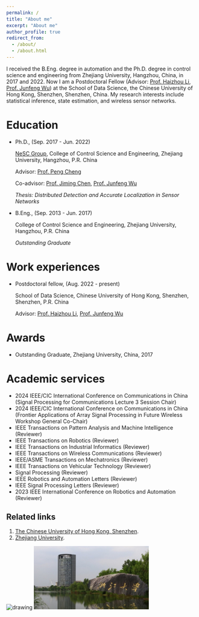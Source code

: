 ```yaml
---
permalink: /
title: "About me"
excerpt: "About me"
author_profile: true
redirect_from: 
  - /about/
  - /about.html
---
```



I received the B.Eng. degree in automation and the Ph.D. degree in control science and engineering from Zhejiang University, Hangzhou, China, in 2017 and 2022. Now I am a Postdoctoral Fellow (Advisor: [Prof. Haizhou Li](https://colips.org/~eleliha/), [Prof. Junfeng Wu](https://lias-cuhksz.github.io/group/junfeng-wu)) at the School of Data Science, the Chinese University of Hong Kong, Shenzhen, Shenzhen, China. My research interests include statistical inference, state estimation, and wireless sensor networks.

Education
======
* Ph.D., (Sep. 2017 - Jun. 2022)

  [NeSC Group](http://nesc.zju.edu.cn/#/), College of Control Science and Engineering, Zhejiang University, Hangzhou, P.R. China

  Advisor: [Prof. Peng Cheng](https://person.zju.edu.cn/cp)

  Co-advisor: [Prof. Jiming Chen](https://person.zju.edu.cn/jmchen/), [Prof. Junfeng Wu](https://mypage.cuhk.edu.cn/academics/junfengwu/)

  <address>
  Thesis: Distributed Detection and Accurate Localization in Sensor Networks
  </address>

* B.Eng., (Sep. 2013 - Jun. 2017)

  College of Control Science and Engineering, Zhejiang University, Hangzhou, P.R. China

  <address>
  Outstanding Graduate
  </address>
  
Work experiences
======
* Postdoctoral fellow, (Aug. 2022 - present)

  School of Data Science, Chinese University of Hong Kong, Shenzhen, Shenzhen, P.R. China

  Advisor: [Prof. Haizhou Li](https://colips.org/~eleliha/), [Prof. Junfeng Wu](https://mypage.cuhk.edu.cn/academics/junfengwu/)

Awards
======
* Outstanding Graduate, Zhejiang University, China, 2017

Academic services
======
* 2024 IEEE/CIC International Conference on Communications in China (Signal Processing for Communications Lecture 3 Session Chair)
* 2024 IEEE/CIC International Conference on Communications in China (Frontier Applications of Array Signal Processing in Future Wireless Workshop General Co-Chair)
* IEEE Transactions on Pattern Analysis and Machine Intelligence (Reviewer)
* IEEE Transactions on Robotics (Reviewer)
* IEEE Transactions on Industrial Informatics (Reviewer)
* IEEE Transactions on Wireless Communications (Reviewer)
* IEEE/ASME Transactions on Mechatronics (Reviewer)
* IEEE Transactions on Vehicular Technology (Reviewer)
* Signal Processing (Reviewer)
* IEEE Robotics and Automation Letters (Reviewer)
* IEEE Signal Processing Letters (Reviewer)
* 2023 IEEE International Conference on Robotics and Automation (Reviewer)

Related links
------
1. [The Chinese University of Hong Kong, Shenzhen](https://www.cuhk.edu.cn/zh-hans). 
1. [Zhejiang University](https://www.zju.edu.cn/).

<p align="left">
<img src="/images/CUHKSZ.jpg" alt="drawing" width="250"/>
<img src="/images/Zhejiang_University2.png" alt="drawing" width="305"/>
</p>
